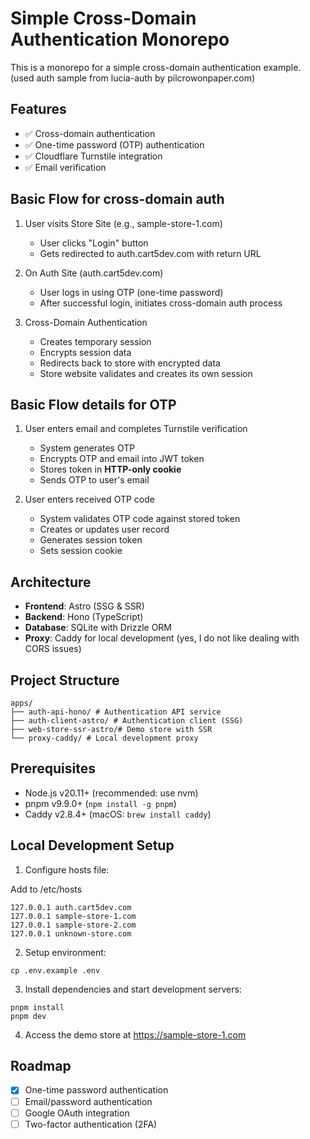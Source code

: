 # Simple Cross-Domain Authentication Monorepo

This is a monorepo for a simple cross-domain authentication example.
(used auth sample from lucia-auth by pilcrowonpaper.com)

## Features

- ✅ Cross-domain authentication
- ✅ One-time password (OTP) authentication
- ✅ Cloudflare Turnstile integration
- ✅ Email verification

## Basic Flow for cross-domain auth

1. User visits Store Site (e.g., sample-store-1.com)

   - User clicks "Login" button
   - Gets redirected to auth.cart5dev.com with return URL

2. On Auth Site (auth.cart5dev.com)

   - User logs in using OTP (one-time password)
   - After successful login, initiates cross-domain auth process

3. Cross-Domain Authentication
   - Creates temporary session
   - Encrypts session data
   - Redirects back to store with encrypted data
   - Store website validates and creates its own session

## Basic Flow details for OTP

1. User enters email and completes Turnstile verification

   - System generates OTP
   - Encrypts OTP and email into JWT token
   - Stores token in **HTTP-only cookie**
   - Sends OTP to user's email

2. User enters received OTP code
   - System validates OTP code against stored token
   - Creates or updates user record
   - Generates session token
   - Sets session cookie

## Architecture

- **Frontend**: Astro (SSG & SSR)
- **Backend**: Hono (TypeScript)
- **Database**: SQLite with Drizzle ORM
- **Proxy**: Caddy for local development (yes, I do not like dealing with CORS issues)

## Project Structure

```
apps/
├── auth-api-hono/ # Authentication API service
├── auth-client-astro/ # Authentication client (SSG)
├── web-store-ssr-astro/# Demo store with SSR
└── proxy-caddy/ # Local development proxy
```

## Prerequisites

- Node.js v20.11+ (recommended: use nvm)
- pnpm v9.9.0+ (`npm install -g pnpm`)
- Caddy v2.8.4+ (macOS: `brew install caddy`)

## Local Development Setup

1. Configure hosts file:

Add to /etc/hosts

```
127.0.0.1 auth.cart5dev.com
127.0.0.1 sample-store-1.com
127.0.0.1 sample-store-2.com
127.0.0.1 unknown-store.com
```

2. Setup environment:

```
cp .env.example .env
```

3. Install dependencies and start development servers:

```
pnpm install
pnpm dev
```

4. Access the demo store at https://sample-store-1.com

## Roadmap

- [x] One-time password authentication
- [ ] Email/password authentication
- [ ] Google OAuth integration
- [ ] Two-factor authentication (2FA)
